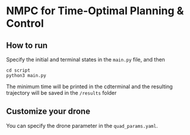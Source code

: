 # NMPC for Time-Optimal Planning & Control

## How to run

Specify the initial and terminal states in the `main.py` file, and then

```
cd script
python3 main.py
```
The minimum time will be printed in the cdterminal and the resulting trajectory will be saved in the `/results` folder

## Customize your drone
You can specify the drone parameter in the `quad_params.yaml`.


